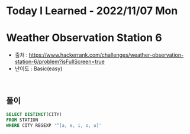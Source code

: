 # Today I Learned - 2022/11/07 Mon

# Weather Observation Station 6
- 출처 : https://www.hackerrank.com/challenges/weather-observation-station-6/problem?isFullScreen=true
- 난이도 : Basic(easy)
<br>

## 풀이
```sql
SELECT DISTINCT(CITY)
FROM STATION
WHERE CITY REGEXP '^[a, e, i, o, u]'
```
